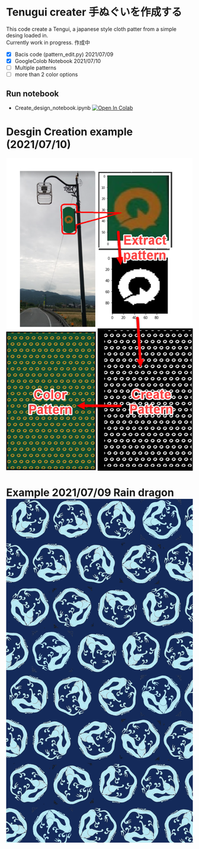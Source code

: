 # Tenugui creater 手ぬぐいを作成する
This code create a Tengui, a japanese style cloth patter from a simple desing loaded in.
<br>
Currently work in progress. 作成中
<br>

* [X]  Bacis code (pattern_edit.py) 2021/07/09
* [X]  GoogleColob Notebook 2021/07/10
* [ ]  Multiple patterns 
* [ ]  more than 2 color options 

<h2> Run notebook </h2>

* Create_design_notebook.ipynb [![Open In Colab](https://colab.research.google.com/assets/colab-badge.svg)](https://colab.research.google.com/github/JarvisSan22/Tenugui_creater_opencv/blob/master/Create_design_notebook.ipynb)

 
<h1>Desgin Creation example (2021/07/10) </h1>
<img src="process.png" width="600">
<h1> Example 2021/07/09 Rain dragon
<img src="/test_pic/Tenugui_raindragon.png" width="600">
